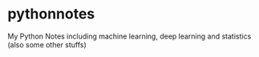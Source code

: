 # pythonnotes
My Python Notes including machine learning, deep learning and statistics (also some other stuffs)
